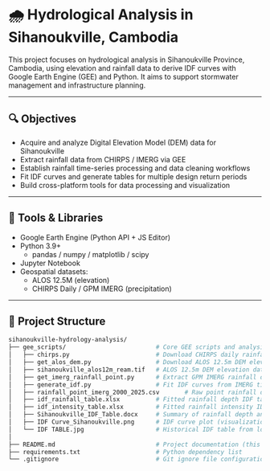# 🌧️ Hydrological Analysis in Sihanoukville, Cambodia

This project focuses on hydrological analysis in Sihanoukville Province, Cambodia, using elevation and rainfall data to derive IDF curves with Google Earth Engine (GEE) and Python. It aims to support stormwater management and infrastructure planning.

---

## 🔍 Objectives

- Acquire and analyze Digital Elevation Model (DEM) data for Sihanoukville
- Extract rainfall data from CHIRPS / IMERG via GEE
- Establish rainfall time-series processing and data cleaning workflows
- Fit IDF curves and generate tables for multiple design return periods
- Build cross-platform tools for data processing and visualization

---
## 🧰 Tools & Libraries

- Google Earth Engine (Python API + JS Editor)
- Python 3.9+
  - pandas / numpy / matplotlib / scipy
- Jupyter Notebook
- Geospatial datasets:
  - ALOS 12.5M (elevation)
  - CHIRPS Daily / GPM IMERG (precipitation)

---

## 📁 Project Structure

```bash
sihanoukville-hydrology-analysis/
├── gee_scripts/                         # Core GEE scripts and analysis components
│   ├── chirps.py                        # Download CHIRPS daily rainfall data (1981–present)
│   ├── get_alos_dem.py                  # Download ALOS 12.5m DEM elevation data
│   ├── sihanoukville_alos12m_ream.tif   # ALOS 12.5m DEM elevation data
│   ├── get_imerg_rainfall_point.py      # Extract GPM IMERG rainfall data for a target point (2000–2025)
│   ├── generate_idf.py                  # Fit IDF curves from IMERG time-series and generate tables
│   ├── rainfall_point_imerg_2000_2025.csv       # Raw point rainfall data (IMERG 2000–2025)
│   ├── idf_rainfall_table.xlsx          # Fitted rainfall depth IDF table (unit: mm)
│   ├── idf_intensity_table.xlsx         # Fitted rainfall intensity IDF table (unit: mm/h)
│   ├── Sihanoukville_IDF_Table.docx     # Summary of rainfall depth and intensity tables (Word format)
│   ├── IDF Curve_Sihanoukville.png      # IDF curve plot (visualization result)
│   └── IDF TABLE.jpg                    # Historical IDF table from local government station (scanned image)
│
├── README.md                            # Project documentation (this file)
├── requirements.txt                     # Python dependency list
└── .gitignore                           # Git ignore file configuration

